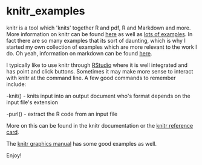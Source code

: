 knitr_examples
==============

knitr is a tool which 'knits' together R and pdf, R and Markdown and more.  More information on knitr can be found [here](http://yihui.name/knitr/ "knitr page") as well as [lots of examples](https://github.com/yihui/knitr-examples "knitr github").  In fact there are so many examples that its sort of daunting, which is why I started my own collection of examples which are more relevant to the work I do.  Oh yeah, information on markdown can be found [here](http://daringfireball.net/projects/markdown/syntax#link "Markdown syntax").

I typically like to use knitr through [RStudio](https://www.rstudio.com/ "RStudio") where it is well integrated and has point and click buttons.  Sometimes it may make more sense to interact with knitr at the command line.  A few good commands to remember include:

-knit() - knits input into an output document who's format depends on the input file's extension

-purl() - extract the R code from an input file

More on this can be found in the knitr documentation or the [knitr reference card](http://cran.r-project.org/web/packages/knitr/vignettes/knitr-refcard.pdf "knitr ref card").

The [knitr graphics manual](https://www.google.com/url?sa=t&rct=j&q=&esrc=s&source=web&cd=5&cad=rja&uact=8&sqi=2&ved=0CEMQFjAE&url=https%3A%2F%2Fbitbucket.org%2Fstat%2Fknitr%2Fdownloads%2Fknitr-graphics.pdf&ei=o9l8U7T0IMGBogTkk4HABA&usg=AFQjCNEghQYl4lljGRuRvRcgaQxG-CSozQ&bvm=bv.67229260,d.cUG "knitr graphics manual") has some good examples as well.

Enjoy!
